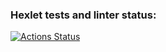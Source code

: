 ### Hexlet tests and linter status:
[![Actions Status](https://github.com/alexeyhol/frontend-project-lvl1/workflows/hexlet-check/badge.svg)](https://github.com/alexeyhol/frontend-project-lvl1/actions)